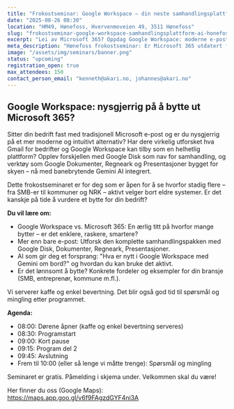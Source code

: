```yaml
---
title: "Frokostseminar: Google Workspace – din neste samhandlingsplattform med AI?"
date: "2025-08-26 08:30"
location: "HM49, Hønefoss, Hvervenmoveien 49, 3511 Hønefoss"
slug: "frokostseminar-google-workspace-samhandlingsplattform-ai-honefoss"
excerpt: "Lei av Microsoft 365? Oppdag Google Workspace: moderne e-post (Gmail for bedrift), samhandling med Disk & Dokumenter, pluss AI. For SMB, kommuner m.fl. i Hønefoss."
meta_description: "Hønefoss frokostseminar: Er Microsoft 365 utdatert for din bedrift? Se Google Workspace for e-post, samhandling (Disk, Dokumenter) og AI."
image: "/assets/img/seminars/banner.png"
status: "upcoming"
registration_open: true
max_attendees: 150
contact_person_email: "kenneth@akari.no, johannes@akari.no"
---
```


## Google Workspace: nysgjerrig på å bytte ut Microsoft 365?

Sitter din bedrift fast med tradisjonell Microsoft e-post og er du nysgjerrig på et mer moderne og intuitivt alternativ? Har dere virkelig utforsket hva Gmail for bedrifter og Google Workspace kan tilby som en helhetlig plattform? Opplev forskjellen med Google Disk som nav for samhandling, og verktøy som Google Dokumenter, Regneark og Presentasjoner bygget for skyen – nå med banebrytende Gemini AI integrert.

Dette frokostseminaret er for deg som er åpen for å se hvorfor stadig flere – fra SMB-er til kommuner og NRK – aktivt velger bort eldre systemer. Er det kanskje på tide å vurdere et bytte for din bedrift?

**Du vil lære om:**

* Google Workspace vs. Microsoft 365: En ærlig titt på hvorfor mange bytter – er det enklere, raskere, smartere?
* Mer enn bare e-post: Utforsk den komplette samhandlingspakken med Google Disk, Dokumenter, Regneark, Presentasjoner.
* AI som gir deg et forsprang: "Hva er nytt i Google Workspace med Gemini om bord?" og hvordan du kan bruke det aktivt.
* Er det lønnsomt å bytte? Konkrete fordeler og eksempler for din bransje (SMB, entreprenør, kommune m.fl.).

Vi serverer kaffe og enkel bevertning. Det blir også god tid til spørsmål og mingling etter programmet.

**Agenda:**

* 08:00: Dørene åpner (kaffe og enkel bevertning serveres)
* 08:30: Programstart
* 09:00: Kort pause
* 09:15: Program del 2
* 09:45: Avslutning
* Frem til 10:00 (eller så lenge vi måtte trenge): Spørsmål og mingling

Seminaret er gratis. Påmelding i skjema under.
Velkommen skal du være!


Her finner du oss (Google Maps): https://maps.app.goo.gl/v6f9FAgzdGYF4ni3A
